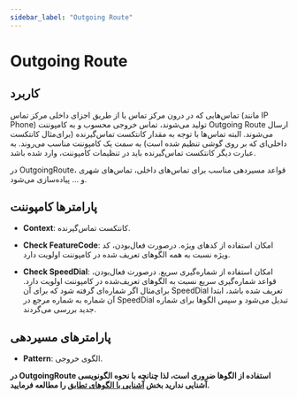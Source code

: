```yaml
---
sidebar_label: "Outgoing Route"
---
```

<head>
  <title>مسیر خروجی | مستندات سیموتل</title>
</head>

# Outgoing Route

## کاربرد

تماس‌‌هایی که در درون مرکز تماس یا از طریق اجزای داخلی مرکز تماس (مانند IP Phone) تولید می‌شوند، تماس خروجی محسوب و به کامپوننت Outgoing Route ارسال می‌شوند. البته تماس‌‌ها با توجه به مقدار کانتکست تماس‌‌گیرنده (برای‌مثال کانتکست داخلی‌‌ای که بر روی گوشی تنظیم شده است) به سمت یک کامپوننت مناسب می‌‌روند. به عبارت دیگر کانتکست تماس‌‌گیرنده باید در تنظیمات کامپوننت، وارد شده باشد.

در OutgoingRoute، قواعد مسیردهی مناسب برای تماس‌‌های داخلی، تماس‌‌های شهری و ... پیاده‌‌سازی می‌شود.

## پارامترها کامپوننت

- **Context**: کانتکست تماس‌‌گیرنده.

- **Check FeatureCode**: امکان استفاده از کد‌‌های ویژه. درصورت فعال‌‌بودن، کد ویژه نسبت به همه الگوهای تعریف شده در کامپوننت اولویت دارد.

- **Check SpeedDial**: امکان استفاده از شماره‌‌گیری سریع. درصورت فعال‌‌بودن، قواعد شماره‌‌گیری سریع نسبت به الگوهای تعریف‌شده در کامپوننت اولویت دارد. برای‌مثال اگر شماره‌‌ای گرفته شود که برای آن SpeedDial تعریف شده باشد، ابتدا آن شماره به شماره مرجع در SpeedDial تبدیل می‌شود و سپس الگوها برای شماره جدید بررسی می‌‌گردند.


## پارامترهای مسیردهی

- **Pattern**: الگوی خروجی.

**در OutgoingRoute استفاده از الگوها ضروری است، لذا چنانچه با نحوه الگونویسی آشنایی ندارید بخش **[آشنایی با الگوهای تطابق](/docs/simotel/advance-settings/matchpattern)** را مطالعه فرمایید.**